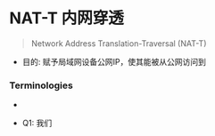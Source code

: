 # NAT-T 内网穿透
> Network Address Translation-Traversal (NAT-T)  

- 目的: 赋予局域网设备公网IP，使其能被从公网访问到   

### Terminologies  
- 

- Q1: 我们  
